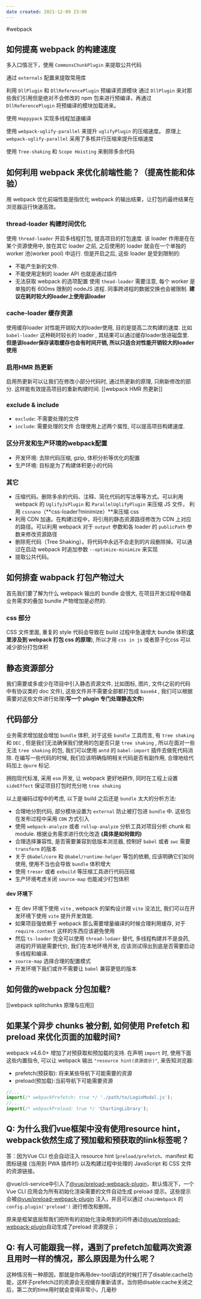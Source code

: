 ```yaml
---
date created: 2021-12-09 23:00
---
```


#webpack

## 如何提高 webpack 的构建速度

多入口情况下，使用 `CommonsChunkPlugin` 来提取公共代码

通过 `externals` 配置来提取常用库

利用 `DllPlugin` 和 `DllReferencePlugin` 预编译资源模块 通过 `DllPlugin` 来对那些我们引用但是绝对不会修改的 npm 包来进行预编译，再通过 `DllReferencePlugin` 将预编译的模块加载进来。

使用 `Happypack` 实现多线程加速编译

使用 `webpack-uglify-parallel` 来提升 `uglifyPlugin` 的压缩速度。 原理上 `webpack-uglify-parallel` 采用了多核并行压缩来提升压缩速度

使用 `Tree-shaking` 和 `Scope Hoisting` 来剔除多余代码

## 如何利用 webpack 来优化前端性能？（提高性能和体验）

用 webpack 优化前端性能是指优化 webpack 的输出结果，让打包的最终结果在浏览器运行快速高效。

### thread-loader 构建时间优化

使用 `thread-loader` 开启多线程打包, 提高项目的打包速度. 该 loader 作用是在在某个资源使用中, 放在其它 loader 之前, 之后使用的 loader 就会在一个单独的 worker 池(worker pool) 中运行. 但是开启之后, 这些 loader 是受到限制的:
- 不能产生新的文件.
- 不能使用定制的 loader API 也就是通过插件
- 无法获取 webpack 的选项配置
使用 `thead-loader` 需要注意, 每个 worker 是单独的有 600ms 限制的 nodeJS 进程. 同事跨进程的数据交换也会被限制.
**建议在耗时较大的loader上使用该loader**

### cache-loader 缓存资源

使用缓存loader 对性能开销较大的loader使用, 目的是提高二次构建的速度. 比如 `babel-loader` 这种耗时较长的 loader , 其结果可以通过缓存loader放进磁盘里.
**但是该loader保存读取缓存也会有时间开销, 所以只适合对性能开销较大的loader 使用**

### 启用HMR 热更新

启用热更新可以让我们在修改小部分代码时, 通过热更新的原理, 只刷新修改的部分. 这样能有效提高项目的重新构建时间. [[webpack HMR 热更新]]

### exclude & include

- `exclude`: 不需要处理的文件
- `include`: 需要处理的文件
合理使用上述两个属性, 可以提高项目构建速度.

### 区分开发和生产环境的webpack配置

- 开发环境: 去除代码压缩, gzip, 体积分析等优化的配置
- 生产环境: 目标是为了构建体积更小的代码

### 其它

- 压缩代码。删除多余的代码、注释、简化代码的写法等等方式。可以利用 webpack 的 `UglifyJsPlugin` 和 `ParallelUglifyPlugin` 来压缩 JS 文件， 利用 `cssnano`（**css-loader?minimize）**来压缩 css
- 利用 CDN 加速。在构建过程中，将引用的静态资源路径修改为 CDN 上对应的路径。可以利用 webpack 对于 `output` 参数和各 loader 的 `publicPath` 参数来修改资源路径
- 删除死代码（Tree Shaking）。将代码中永远不会走到的片段删除掉。可以通过在启动 webpack 时追加参数 `--optimize-minimize` 来实现
- 提取公共代码。

## 如何排查 wabpack 打包产物过大

首先我们要了解为什么 webpack 输出的 bundle 会很大, 在项目开发过程中随着业务需求的叠加 bundle 产物增加是必然的.

### css 部分

CSS 文件里面, 重复的 style 代码会导致在 build 过程中急速增大 bundle 体积(**这里涉及到 webpack 打包 css 的原理**), 所以才用 `css in js` 或者原子化css 可以减少部分打包体积

## 静态资源部分

我们需要或多或少在项目中引入静态资源文件, 比如图标, 图片, 文件(之前的代码中有协议类的 doc 文件), 这些文件并不需要全部都打包成 `base64` , 我们可以根据需要对这些文件进行处理(**写一个 plugin 专门处理静态文件**)

## 代码部分

业务需求增加就会增加 `bundle` 体积, 对于这些 `bundle` 工具而言, 有 `tree shaking` 和 `DEC` , 但是我们无法确保我们使用的包是否只是 `tree shaking` , 所以在面对一些无法 `tree shaking` 的包, 我们可以使用 `antd` 的 `babel-import` 插件去做死代码消除. 在编写一些代码的时候, 我们应该明确指明相关代码是否有副作用, 合理地给代码加上 `@pure` 标记. 

拥抱现代标准, 采用 `esm` 开发, 让 webpack 更好地耕作, 同时在工程上设置 `sideEffect` 保证项目打包时充分地 `tree shaking`

以上是编码过程中的考虑, 以下是 build 之后还是 `bundle` 太大的分析方法:

- 合理地分割代码, 部分模块设置为 `external` 防止被打包进 `bundle` 中. 这些包在发布过程中采用 `CDN` 方式引入
- 使用 `webpack-analyze` 或者 `rollup-analyze` 分析工具对项目分析 chunk 和 module. 根据业务需求进行优化改造 **(具体是如何做的)**
- 合理选择兼容性, 是否需要兼容到低版本浏览器, 控制好 `babel` 或者 `swc` 需要 `transform` 的版本
- 关于 `@babel/core` 和 `@babel/runtime-helper` 等包的依赖, 应该明确它们如何使用, 使用不当也会导致 `bundle` 体积增大
- 使用 `treser` 或者 `exbuild` 等压缩工具进行代码压缩
- 生产环境考虑关闭 `source-map` 也能减少打包体积

#### dev 环境下
- 在 dev 环境下使用 `vite` , webpack 的架构设计跟 `vite` 没法比, 我们可以在开发环境下使用 `vite` 提升开发效能.
- 如果项目强依赖于 webpack 那么需要增量编译的时候合理利用缓存, 对于 `require.context` 这样的东西应该避免使用
- 然后 `ts-loader` 完全可以使用 `thread-lodaer` 替代, 多线程构建并不是良药, 进程的开销是需要代价, 我们在本地环境开发, 应该测试得出到底是否需要启动多线程和编译. 
- `source-map` 选择合理的配置模式
- 开发环境下我们或许不需要让 `babel` 兼容更低的版本

## 如何做的webpack 分包加载?
[[webpack splitchunks 原理与应用]]
## 如果某个异步 chunks 被分割, 如何使用 Prefetch 和 preload 来优化页面的加载时间? 
webpack v4.6.0+ 增加了对预获取和预加载的支持. 在声明 `import` 时, 使用下面这些内置指令, 可以让 webpack 输出 `"resource hint(资源提示)"`, 来告知浏览器: 
- prefetch(预获取): 将来某些导航下可能需要的资源
- preload(预加载):当前导航下可能需要资源
```js
//...
import(/* webpackPrefetch: true */ './path/to/LoginModal.js');
//...
import(/* webpackPreload: true */ 'ChartingLibrary');

```

## Q: 为什么我们vue框架中没有使用resource hint，webpack依然生成了预加载和预获取的link标签呢？

答：因为Vue CLI 也会自动注入 resource hint (`preload/prefetch`、manifest 和图标链接 (当用到 PWA 插件时) 以及构建过程中处理的 JavaScript 和 CSS 文件的资源链接。

@vue/cli-service中引入了[@vue/preload-webpack-plugin](https://link.juejin.cn?target=https%3A%2F%2Fgithub.com%2Fvuejs%2Fpreload-webpack-plugin "https://github.com/vuejs/preload-webpack-plugin")，默认情况下，一个 Vue CLI 应用会为所有初始化渲染需要的文件自动生成 preload 提示。这些提示会被[@vue/preload-webpack-plugin](https://link.juejin.cn?target=https%3A%2F%2Fgithub.com%2Fvuejs%2Fpreload-webpack-plugin "https://github.com/vuejs/preload-webpack-plugin") 注入，并且可以通过 `chainWebpack` 的 `config.plugin('preload')` 进行修改和删除。

原来是框架底层帮我们把所有的初始化渲染用到的问件通过[@vue/preload-webpack-plugin](https://link.juejin.cn?target=https%3A%2F%2Fgithub.com%2Fvuejs%2Fpreload-webpack-plugin "https://github.com/vuejs/preload-webpack-plugin")自动生成了preload 资源提示；

## Q: 有人可能跟我一样，遇到了prefetch加载两次资源且用时一样的情况，那么原因是为什么呢？

这种情况有一种原因，那就是你再用dev-tool调试的时候打开了disable:cache功能，这样子prefetch过的资源会无视缓存重新请求，当你把disable:cache关闭之后，第二次的time用时就会变得非常小，几毫秒